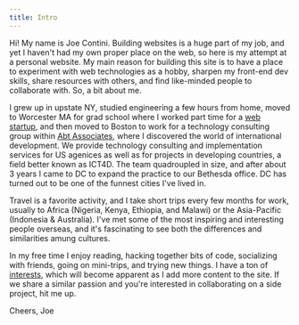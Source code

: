 ```yaml
---
title: Intro
---
```


Hi! My name is Joe Contini. Building websites is a huge part of my job, and yet I haven't had my own proper place on the web, so here is my attempt at a personal website. My main reason for building this site is to have a place to experiment with web technologies as a hobby, sharpen my front-end dev skills, share resources with others, and find like-minded people to collaborate with. So, a bit about me.

I grew up in upstate NY, studied engineering a few hours from home, moved to Worcester MA for grad school where I worked part time for a [web startup](http://andplus.com/), and then moved to Boston to work for a technology consulting group within [Abt Associates](http://abtassociates.com), where I discovered the world of international development. We provide technology consulting and implementation services for US agenices as well as for projects in developing countries, a field better known as ICT4D. The team quadroupled in size, and after about 3 years I came to DC to expand the practice to our Bethesda office. DC has turned out to be one of the funnest cities I've lived in.

Travel is a favorite activity, and I take short trips every few months for work, usually to Africa (Nigeria, Kenya, Ethiopia, and Malawi) or the Asia-Pacific (Indonesia & Australia). I've met some of the most inspiring and interesting people overseas, and it's fascinating to see both the differences and similarities amung cultures.

In my free time I enjoy reading, hacking together bits of code, socializing with friends, going on mini-trips, and trying new things. I have a ton of [interests](/links.html), which will become apparent as I add more content to the site. If we share a similar passion and you're interested in collaborating on a side project, hit me up.

Cheers,
Joe